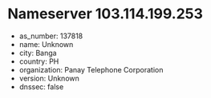 # Nameserver 103.114.199.253

* as_number: 137818
* name: Unknown
* city: Banga
* country: PH
* organization: Panay Telephone Corporation
* version: Unknown
* dnssec: false
